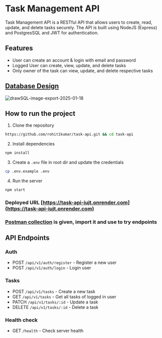 # Task Management API

Task Management API is a RESTful API that allows users to create, read, update, and delete tasks securely. The API is built using NodeJS (Express) and PostgresSQL and JWT for authentication.

## Features

- User can create an account & login with email and password
- Logged User can create, view, update, and delete tasks
- Only owner of the task can view, update, and delete respective tasks

## [Database Design](https://drawsql.app/teams/me-453/diagrams/task-api)
![drawSQL-image-export-2025-01-18](https://github.com/user-attachments/assets/b31ee45c-07d6-49e5-8289-6ef625998830)


## How to run the project

1. Clone the repository

```bash
https://github.com/rohit1kumar/task-api.git && cd task-api
```

2. Install dependencies

```bash
npm install
```

3. Create a `.env` file in root dir and update the credentials

```bash
cp .env.example .env
```

4. Run the server

```bash
npm start
```

### Deployed URL [https://task-api-iujt.onrender.com](https://task-api-iujt.onrender.com)

### [Postman collection](/tasks_api.postman_collection.json) is given, import it and use to try endpoints

## API Endpoints

### Auth

- POST `/api/v1/auth/register` - Register a new user
- POST `/api/v1/auth/login` - Login user

### Tasks

- POST `/api/v1/tasks` - Create a new task
- GET `/api/v1/tasks` - Get all tasks of logged in user
- PATCH `/api/v1/tasks/:id` - Update a task
- DELETE `/api/v1/tasks/:id` - Delete a task

### Health check

- GET `/health` - Check server health
